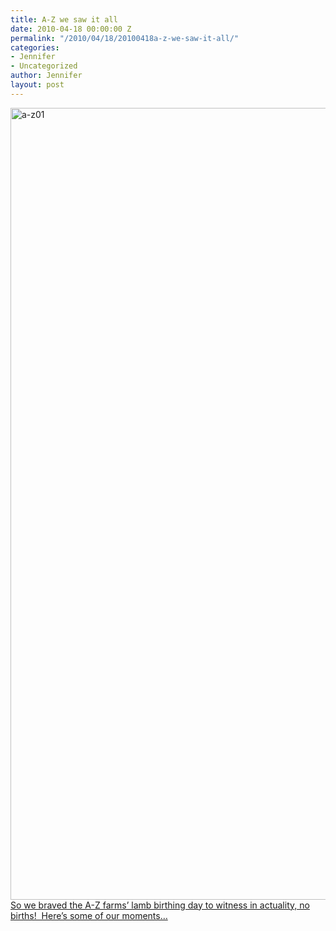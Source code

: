 ```yaml
---
title: A-Z we saw it all
date: 2010-04-18 00:00:00 Z
permalink: "/2010/04/18/20100418a-z-we-saw-it-all/"
categories:
- Jennifer
- Uncategorized
author: Jennifer
layout: post
---
```


<img title="a-z01" height="1267" alt="a-z01" width="950" class="alignleft size-full wp-image-667" src="http://static.squarespace.com/static/50db6bb3e4b015296cd43789/50dfa5b1e4b0dc6320e0b5ea/50dfa5b2e4b0dc6320e0b774/1273576205000/?format=original" />[So we braved the A-Z farms&#8217; lamb birthing day to witness in actuality, no births!  Here&#8217;s some of our moments&#8230;](http://www.flickr.com/photos/jenniferandJennifers_photos/sets/72157623761621929/)
